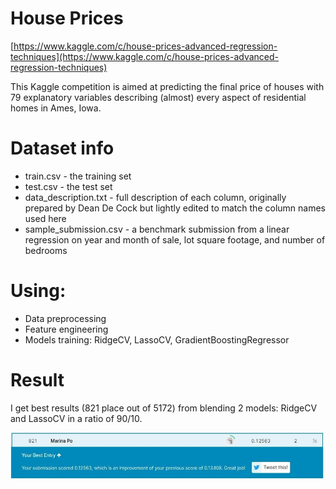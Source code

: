 # House Prices

[https://www.kaggle.com/c/house-prices-advanced-regression-techniques](https://www.kaggle.com/c/house-prices-advanced-regression-techniques)

This Kaggle competition is aimed at predicting the final price of houses with 79 explanatory variables describing (almost) every aspect of residential homes in Ames, Iowa.

# Dataset info

* train.csv - the training set
* test.csv - the test set
* data_description.txt - full description of each column, originally prepared by Dean De Cock but lightly edited to match the column names used here
* sample_submission.csv - a benchmark submission from a linear regression on year and month of sale, lot square footage, and number of bedrooms

# Using:

* Data preprocessing
* Feature engineering
* Models training: RidgeCV, LassoCV, GradientBoostingRegressor

# Result

I get best results (821 place out of 5172) from blending 2 models: RidgeCV and LassoCV in a ratio of 90/10.

<img src='additionally/leaderboard_photo.jpg'/>